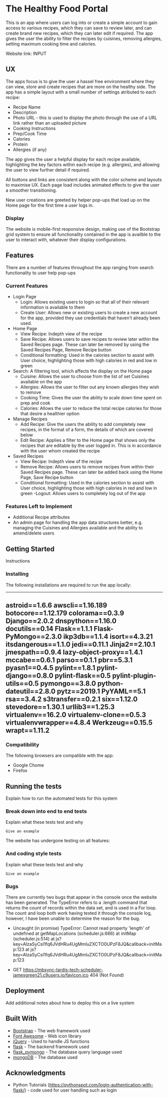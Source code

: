 # The Healthy Food Portal

This is an app where users can log into or create a simple account to gain access to various recipes, which they can save to review later, and can create brand new recipes, which they can later edit if required. The app gives the user the ability to filter the recipes by cuisines, removing allergies, setting maximum cooking time and calories.

Website link: INPUT

## UX
 
The apps focus is to give the user a hassel free environment where they can view, store and create recipes that are more on the healthy side. The app has a simple layout with a small number of settings atributed to each recipe:

-	Recipe Name
-   Description
-   Photo URL - this is used to display the photo through the use of a URL link rather than an uploaded picture
-   Cooking Instructions
-   Prep/Cook Time
-   Calories
-   Protein
-   Allergies (if any)
  
The app gives the user a helpful display for each recipe available, highlighting the key factors within each recipe (e.g. allergies), and allowing the user to view further detail if required.

All buttons and links are consistent along with the color scheme and layouts to maximise UX. Each page load includes animated effects to give the user a smoother transitioning.

New user creations are greeted by helper pop-ups that load up on the Home page for the first time a user logs in.

### Display

The website is mobile-first responsive design, making use of the Bootstrap grid system to ensure all functionality contained in the app is availble to the user to interact with, whatever their display configurations. 

## Features

There are a number of features throughout the app ranging from search functionality to user help pop-ups
 
### Current Features

- Login Page
    - Login: Allows existing users to login so that all of their relevant information is available to them
    - Create User: Allows new or existing users to create a new account for the app, provided they use credentials that haven't already been used.
- Home Page
    - View Recipe: Indepth view of the recipe
    - Save Recipe: Allows users to save recipes to review later within the Saved Recipes page. These can later be removed by using the Saved Recipes Page, Remove Recipe button
    - Conditional formatting: Used in the calories section to assist with User choice, highlighting those with high calories in red and low in green
- Search: A filtering tool, which affects the display on the Home page
    - Cuisine: Allows the user to choose from the list of set Cuisines available on the app
    - Allergies: Allows the user to filter out any known allergies they wish to remove
    - Cooking Time: Gives the user the ability to scale down time spent on prep and cook
    - Calories: Allows the user to reduce the total recipe calories for those that desire a healthier option
- Manage Recipes
    - Add Recipe: Give the users the ability to add completely new recipes, in the format of a form, the details of which are covered below
    - Edit Recipe: Applies a filter to the Home page that shows only the recipes that are editable by the user logged in. This is in accordance with the user whom created the recipe
- Saved Recipes
    - View Recipe: Indepth view of the recipe
    - Remove Recipe: Allows users to remove recipes from within their Saved Recipes page. These can later be added back using the Home Page, Save Recipe button
    - Conditional formatting: Used in the calories section to assist with User choice, highlighting those with high calories in red and low in green
-Logout: Allows users to completely log out of the app

### Features Left to Implement

- Additional Recipe attributes
- An admin page for handling the app data structures better, e.g. managing the Cuisines and Allergies available and the ability to amend/delete users

## Getting Started

Instructions

### Installing

The following installations are required to run the app locally:

---
astroid==1.6.6
awscli==1.16.189
botocore==1.12.179
colorama==0.3.9
Django==2.0.2
dnspython==1.16.0
docutils==0.14
Flask==1.1.1
Flask-PyMongo==2.3.0
ikp3db==1.1.4
isort==4.3.21
itsdangerous==1.1.0
jedi==0.11.1
Jinja2==2.10.1
jmespath==0.9.4
lazy-object-proxy==1.4.1
mccabe==0.6.1
parso==0.1.1
pbr==5.3.1
pyasn1==0.4.5
pylint==1.8.1
pylint-django==0.8.0
pylint-flask==0.5
pylint-plugin-utils==0.5
pymongo==3.8.0
python-dateutil==2.8.0
pytz==2019.1
PyYAML==5.1
rsa==3.4.2
s3transfer==0.2.1
six==1.12.0
stevedore==1.30.1
urllib3==1.25.3
virtualenv==16.2.0
virtualenv-clone==0.5.3
virtualenvwrapper==4.8.4
Werkzeug==0.15.5
wrapt==1.11.2
---

### Compatibility

The following browsers are compatible with the app:

- Google Chome
- Firefox

## Running the tests

Explain how to run the automated tests for this system

### Break down into end to end tests

Explain what these tests test and why

```
Give an example
```

The website has undergone testing on all features:

### And coding style tests

Explain what these tests test and why

```
Give an example
```

### Bugs

There are currently two bugs that appear in the console once the website has been generated. The TypeError refers to a .length command that returns the count of records within the data set, and is used in a For loop. The count and loop both work having tested it through the console log, however, I have been unable to determine the reason for the bug.

 - Uncaught (in promise) TypeError: Cannot read property 'length' of undefined
    at getMapLocations (scheduler.js:666)
    at initMap (scheduler.js:514)
    at js?key=AIzaSyCsI1fq6JVdHRu4UgMmIuZXCTO0UPzF8JQ&callback=initMap:123
    at js?key=AIzaSyCsI1fq6JVdHRu4UgMmIuZXCTO0UPzF8JQ&callback=initMap:123
    
 - GET https://mbsync-tardis-tech-scheduler-jamesgreen21.c9users.io/favicon.ico 404 (Not Found)

## Deployment

Add additional notes about how to deploy this on a live system

## Built With

* [Bootstrap](https://stackpath.bootstrapcdn.com/bootstrap/4.3.1/css/bootstrap.min.css) - The web framework used
* [Font Awesome](https://fonts.googleapis.com/css?family=Lato|Roboto&display=swap) - Web icon library
* [jQuery](https://cdnjs.cloudflare.com/ajax/libs/jquery/3.2.1/jquery.min.js) - Used to handle JS functions
* [flask](http://flask.palletsprojects.com/en/1.1.x/) - The backend framework used
* [flask_pymongo](https://api.mongodb.com/python/current/) - The database query language used
* [mongoDB](https://www.mongodb.com/) - The database used

## Acknowledgments

* Python Tutorials (https://pythonspot.com/login-authentication-with-flask/) - code used for user handling such as login